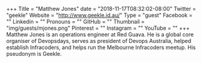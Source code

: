 +++
Title = "Matthew Jones"
date = "2018-11-17T08:32:02-08:00"
Twitter = "geekle"
Website = "http://www.geekle.id.au/"
Type = "guest"
Facebook = ""
Linkedin = ""
Pronouns = ""
GitHub = ""
Thumbnail = "img/guests/mjones.png"
Pinterest = ""
Instagram = ""
YouTube = ""
+++
Matthew Jones is an operations engineer at Red Guava. He is a global core organiser of Devopsdays, serves as president of Devops Australia, helped establish Infracoders, and helps run the Melbourne Infracoders meetup. His pseudonym is Geekle.
